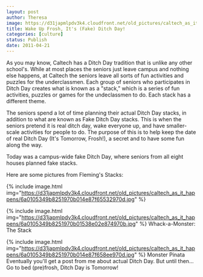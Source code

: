 ```yaml
---
layout: post
author: Theresa
image: https://d31japmlpdv3k4.cloudfront.net/old_pictures/caltech_as_it_happens/6a0105349b8251970b01538e02e710970b.jpg
title: Wake Up Frosh, It's (Fake) Ditch Day! 
categories: [culture]
status: Publish
date: 2011-04-21
---
```


As you may know, Caltech has a Ditch Day tradition that is unlike any other school's. While at most places the seniors just leave campus and nothing else happens, at Caltech the seniors leave all sorts of fun activities and puzzles for the underclassmen. Each group of seniors who participates in Ditch Day creates what is known as a "stack," which is a series of fun activities, puzzles or games for the undeclassmen to do. Each stack has a different theme.

The seniors spend a lot of time planning their actual Ditch Day stacks, in addition to what are known as Fake Ditch Day stacks. This is when the seniors pretend it is real ditch day, wake everyone up, and have smaller-scale activities for people to do. The purpose of this is to help keep the date of real Ditch Day (It's Tomorrow, Frosh!), a secret and to have some fun along the way.

Today was a campus-wide fake Ditch Day, where seniors from all eight houses planned fake stacks.

Here are some pictures from Fleming's Stacks:

{% include image.html img="https://d31japmlpdv3k4.cloudfront.net/old_pictures/caltech_as_it_happens/6a0105349b8251970b014e87f65532970d.jpg" %}

{% include image.html img="https://d31japmlpdv3k4.cloudfront.net/old_pictures/caltech_as_it_happens/6a0105349b8251970b01538e02e874970b.jpg" %}
Whack-a-Monster: The Stack


{% include image.html img="https://d31japmlpdv3k4.cloudfront.net/old_pictures/caltech_as_it_happens/6a0105349b8251970b014e87f658ee970d.jpg" %}
Monster Pinata
Eventually you'll get a post from me about actual Ditch Day. But until then... Go to bed (pre)frosh, Ditch Day is Tomorrow!
